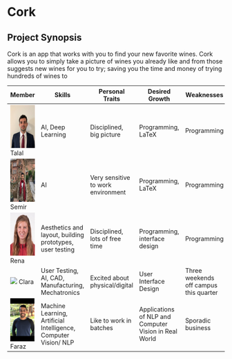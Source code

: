# Cork


## Project Synopsis

Cork is an app that works with you to find your new favorite wines. Cork allows you to simply take a picture of wines you already like and from those suggests new wines for you to try; saving you the time and money of trying hundreds of wines to 

Member | Skills | Personal Traits | Desired Growth | Weaknesses
 --- | --- | --- | --- | ---
<img src="/images/talal.jpg" height="100"/> Talal | AI, Deep Learning | Disciplined, big picture | Programming, LaTeX | Programming
<img src="/images/semir.jpg" height="100"/> Semir | AI | Very sensitive to work environment | Programming, LaTeX | Programming
<img src="/images/rena.jpg" height="100"/> Rena | Aesthetics and layout, building prototypes, user testing | Disciplined, lots of free time | Programming, interface design | Programming
<img src="/images/clara.png" height="100"/> Clara | User Testing, AI, CAD, Manufacturing, Mechatronics | Excited about physical/digital | User Interface Design | Three weekends off campus this quarter
<img src="/images/faraz.png" height="100"/> Faraz | Machine Learning, Artificial Intelligence, Computer Vision/ NLP | Like to work in batches | Applications of NLP and Computer Vision in Real World | Sporadic business
